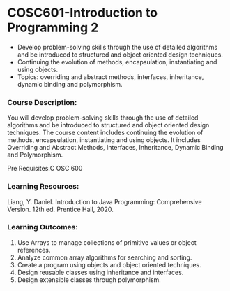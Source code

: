 # COSC601-Introduction to Programming 2

  - Develop problem-solving skills through the use of detailed algorithms and be introduced to structured and object oriented design techniques. 
  - Continuing the evolution of methods, encapsulation, instantiating and using objects. 
  - Topics: overriding and abstract methods, interfaces, inheritance, dynamic binding and polymorphism.


### Course Description: 
  You will develop problem-solving skills through the use of detailed algorithms and be introduced to structured and object oriented design techniques. The course content includes continuing the evolution of methods, encapsulation, instantiating and using objects. It includes Overriding and Abstract Methods, Interfaces, Inheritance, Dynamic Binding and Polymorphism.
 
Pre Requisites:C OSC 600

### Learning Resources:
  Liang, Y. Daniel. Introduction to Java Programming: Comprehensive Version. 12th ed. Prentice Hall, 2020.

### Learning Outcomes:
  1. Use Arrays to manage collections of primitive values or object references.
  2. Analyze common array algorithms for searching and sorting.
  3. Create a program using objects and object oriented techniques.
  4. Design reusable classes using inheritance and interfaces.
  5. Design extensible classes through polymorphism.
